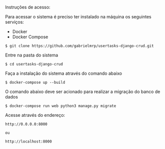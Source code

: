 Instruções de acesso:

Para acessar o sistema é preciso ter instalado na máquina os seguintes serviços: 
- Docker
- Docker Compose

``` 
$ git clone https://github.com/gabrielmrp/usertasks-django-crud.git
```

Entre na pasta do sistema

```
$ cd usertasks-django-crud
```

Faça a instalação do sistema através do comando abaixo
  
```  
$ docker-compose up --build
```

O comando abaixo deve ser acionado para realizar a migração do banco de dados

```
$ docker-compose run web python3 manage.py migrate
```

Acesse através do endereço:
 
```
http://0.0.0.0:8000

ou

http://localhost:8000
```
